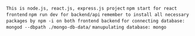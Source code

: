 `This is node.js, react.js, express.js project`
`npm start for react frontend`
`npm run dev for backend/api`
`remember to install all necessary packages by npm -i on both frontend backend`
`for connecting database: mongod --dbpath ./mongo-db-data/`
`manupulating database: mongo`
